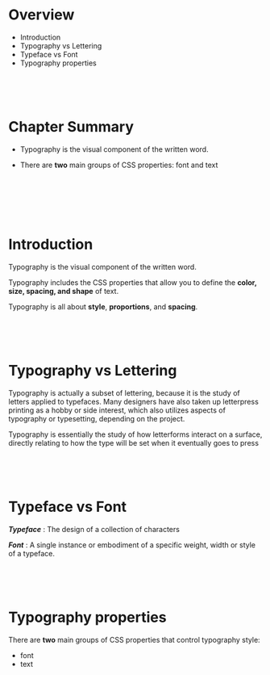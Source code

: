 # Overview

- Introduction
- Typography vs Lettering
- Typeface vs Font
- Typography properties

&nbsp;

&nbsp;

# Chapter Summary

- Typography is the visual component of the written word.

- There are **two** main groups of CSS properties: font and text

&nbsp;

&nbsp;

&nbsp;

# Introduction

Typography is the visual component of the written word.

Typography includes the CSS properties that allow you to define the **color, size, spacing, and shape** of text.

Typography is all about **style**, **proportions**, and **spacing**.

&nbsp;

&nbsp;

# Typography vs Lettering

Typography is actually a subset of lettering, because it is the study of letters applied to typefaces. Many designers have also taken up letterpress printing as a hobby or side interest, which also utilizes aspects of typography or typesetting, depending on the project.

Typography is essentially the study of how letterforms interact on a surface, directly relating to how the type will be set when it eventually goes to press

&nbsp;

&nbsp;

# Typeface vs Font

**_Typeface_** : The design of a collection of characters

**_Font_** : A single instance or embodiment of a specific weight, width or style of a typeface.

&nbsp;

&nbsp;

# Typography properties

There are **two** main groups of CSS properties that control typography style:

- font
- text

&nbsp;

&nbsp;

&nbsp;

&nbsp;

&nbsp;

&nbsp;

&nbsp;

&nbsp;

&nbsp;

&nbsp;

&nbsp;

&nbsp;

&nbsp;

&nbsp;

&nbsp;

&nbsp;

&nbsp;

&nbsp;

&nbsp;
